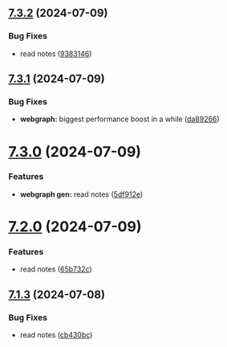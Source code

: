 ## [7.3.2](https://github.com/Torwent/SRL-T/compare/v7.3.1...v7.3.2) (2024-07-09)


### Bug Fixes

* read notes ([9383146](https://github.com/Torwent/SRL-T/commit/93831467742014154e208ea6c3d4f89e3b1c80c3))



## [7.3.1](https://github.com/Torwent/SRL-T/compare/v7.3.0...v7.3.1) (2024-07-09)


### Bug Fixes

* **webgraph:** biggest performance boost in a while ([da89266](https://github.com/Torwent/SRL-T/commit/da892662db44e71b0d6a124db286d948a1a9ccd1))



# [7.3.0](https://github.com/Torwent/SRL-T/compare/v7.2.0...v7.3.0) (2024-07-09)


### Features

* **webgraph gen:** read notes ([5df912e](https://github.com/Torwent/SRL-T/commit/5df912eb8104c99c72b245b4806c78541f817887))



# [7.2.0](https://github.com/Torwent/SRL-T/compare/v7.1.3...v7.2.0) (2024-07-09)


### Features

* read notes ([65b732c](https://github.com/Torwent/SRL-T/commit/65b732c36f6095cb1c7a6a12e0e1c107014c075d))



## [7.1.3](https://github.com/Torwent/SRL-T/compare/v7.1.2...v7.1.3) (2024-07-08)


### Bug Fixes

* read notes ([cb430bc](https://github.com/Torwent/SRL-T/commit/cb430bcc1c8ae4189543a6e06c35226ad5a4c873))



